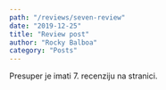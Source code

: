 ```yaml
---
path: "/reviews/seven-review"
date: "2019-12-25"
title: "Review post"
author: "Rocky Balboa"
category: "Posts"
---
```


Presuper je imati 7. recenziju na stranici.
